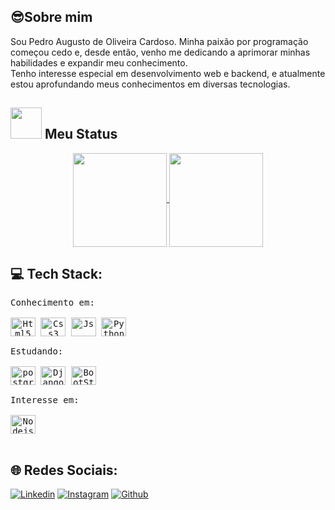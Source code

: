 
## 😎Sobre mim
Sou Pedro Augusto de Oliveira Cardoso. 
Minha paixão por programação começou cedo e, desde então, venho me dedicando a aprimorar minhas habilidades e expandir meu conhecimento. 
<br /> 
Tenho interesse especial em desenvolvimento web e backend, e atualmente estou aprofundando meus conhecimentos em diversas tecnologias. 


## <img src="https://media3.giphy.com/media/l46CxDIh6HDiH9ndm/giphy.gif?cid=790b7611aea2f6594b0e363ddc39e1bdf3bbcd3c5a92d9c4&rid=giphy.gif&ct=s" width="50"> Meu Status 

<p align="center">
  <a href="https://github.com/PedroAOC20">
	<img
  	align="center"
  	height="150em"
  	src="https://github-readme-stats.vercel.app/api?username=PedroAOC20&show_icons=true&include_all_commits=true&count_private=true&theme=radical"
	/>
  </a>
 
  <a href="https://github.com/PedroAOC20">
	<img
  	align="center"
  	height="150em"
  	src="https://github-readme-stats.vercel.app/api/top-langs/?username=PedroAOC20&show_icons=true&include_all_commits=true&count_private=true&layout=compact&theme=radical"
	/>
  </a>
</p>


## 💻 Tech Stack:
<div style="display: inline_block;">
 <kbd align="center">
  	<kbd>Conhecimento em:</kbd>
  	<br />
  	<br />
  	<img align="center"  title="Html5" alt="Html5" height="30" width="40" src="https://github.com/PedroAOC20/PedroAOC20/assets/161269373/1500370f-0c05-4ac5-94ba-f6f317da07a4">
  	<img align="center"  title="CSS3" alt="Css3" height="30" width="40" src="https://github.com/PedroAOC20/PedroAOC20/assets/161269373/5f01447a-d770-4326-abb7-ce6aed30e3ed">
   <img align="center" title="Javascript" alt="Js" height="30" width="40" src="https://github.com/PedroAOC20/PedroAOC20/assets/161269373/396688c8-fe8e-4b50-a86f-c1f4088f6f40">	
   <img align="center" title="Python" alt="Python" height="30" width="40" src="https://github.com/PedroAOC20/PedroAOC20/assets/161269373/c790a0ca-5857-4b87-8c19-0ec5ee1d14d6">
  
<br />
<br />
</kbd>
<kbd align="center">
<kbd>Estudando:</kbd>
 <br />
 <br />
  <img align="center" title="postgreesql" alt="postgreesql" height="30" width="40" src="https://github.com/PedroAOC20/PedroAOC20/assets/161269373/2a9dbe30-c219-4790-a674-4db2e97f4cbe">
  <img align="center" title="Django" alt="Django" height="30" width="40" src="https://github.com/PedroAOC20/PedroAOC20/assets/161269373/902ce2ae-6863-4649-98c1-b0a77481a9b5">
  <img align="center" title="BootStrap" alt="BootStrap" height="30" width="40" src="https://github.com/PedroAOC20/PedroAOC20/assets/161269373/cf267840-040e-477c-b230-929dea369287">
   
 <br />
 <br />
</kbd>
<kbd align="center">
<kbd>Interesse em:</kbd>
 	<br />
 	<br />
   <img align="center" title="Node.Js" alt="Nodejs" height="30" width="40" src="https://github.com/PedroAOC20/PedroAOC20/assets/161269373/7ab36a50-d4e8-4efa-b761-c86e802e7835">
 	 
 <br />
 <br />
 </kbd>

## 🌐 Redes Sociais:
[![Linkedin](https://img.shields.io/badge/LinkedIn-0077B5?style=for-the-badge&logo=linkedin&logoColor=white)](https://www.linkedin.com/in/pedro-cardoso-8364b5245/)
[![Instagram](https://img.shields.io/badge/Instagram-E4405F?style=for-the-badge&logo=instagram&logoColor=white)](https://www.instagram.com/pedro_aoc/)
[![Github](https://img.shields.io/badge/GitHub-100000?style=for-the-badge&logo=github&logoColor=white)](https://github.com/PedroAOC20)

